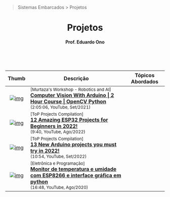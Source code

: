 > Sistemas Embarcados > Projetos

<h1 align="center">Projetos</h1>

<h4 align="center">Prof. Eduardo Ono</h4>

&nbsp;

<br>

| Thumb | Descrição | Tópicos Abordados |
| :-: | --- | --- |
| [![img](https://img.youtube.com/vi/mfiRJ1qgToc/default.jpg)](https://www.youtube.com/watch?v=mfiRJ1qgToc) | <sup>[Murtaza's Workshop - Robotics and AI]</sup><br>[__Computer Vision With Arduino \| 2 Hour Course \| OpenCV Python__](https://www.youtube.com/watch?v=mfiRJ1qgToc)<br><sub>(2:05:06, YouTube, Set/2021)</sub> | 
| [![img](https://img.youtube.com/vi/juCbVRq4Xhg/default.jpg)](https://www.youtube.com/watch?v=juCbVRq4Xhg) | <sup>[ToP Projects Compilation]</sup><br>[__12 Amazing ESP32 Projects for Beginners in 2022!__](https://www.youtube.com/watch?v=juCbVRq4Xhg)<br><sub>(9:40, YouTube, Ago/2022)</sub> | 
| [![img](https://img.youtube.com/vi/dAgU2AG6Ey8/default.jpg)](https://www.youtube.com/watch?v=dAgU2AG6Ey8) | <sup>[ToP Projects Compilation]</sup><br>[__13 New Arduino projects you must try in 2022!__](https://www.youtube.com/watch?v=dAgU2AG6Ey8)<br><sub>(10:54, YouTube, Set/2022)</sub> |
| [![img](https://img.youtube.com/vi/45VCTB7f0sM/default.jpg)](https://www.youtube.com/watch?v=45VCTB7f0sM) | <sup>[Eletrônica e Programação]</sup><br>[__Monitor de temperatura e umidade com ESP8266 e interface gráfica em python__](https://www.youtube.com/watch?v=45VCTB7f0sM)<br><sub>(16:48, YouTube, Ago/2020)</sub> | 

<br>
